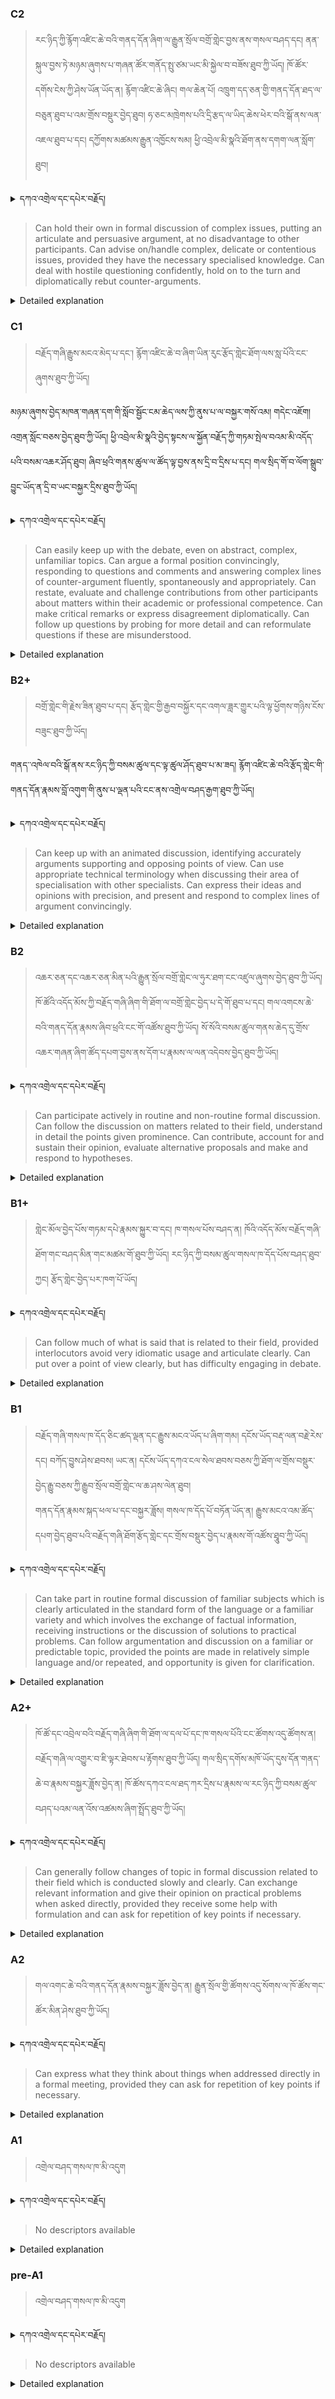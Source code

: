 ### C2
<!-- panels:start -->
<!-- div:left-panel -->

> རང་ཉིད་ཀྱི་རྙོག་འཛིང་ཆེ་བའི་གནད་དོན་ཞིག་ལ་རྒྱུན་སྲོལ་བགྲོ་གླེང་བྱས་ནས་གསལ་བཤད་དང། ནན་སྐུལ་བྱས་ཏེ་མཉམ་ཞུགས་པ་གཞན་ཚོར་གནོད་སྤུ་ཙམ་ཡང་མི་སྐྱེལ་བ་བཟོས་ཐུབ་ཀྱི་ཡོད།
ཁོ་ཚོར་དགོས་ངེས་ཀྱི་ཤེས་ཡོན་ཡོད་ན། རྙོག་འཛིང་ཆེ་ཞིང། གལ་ཆེན་པོ། འཁྲུག་དད་ཅན་གྱི་གནད་དོན་ཐད་ལ་བཅུན་ཐུབ་པ་འམ་གྲོས་བསྡུར་བྱེད་ཐུབ།
ཧ་ཅང་མཁྲེགས་པའི་དྲི་རྩད་ལ་ཡིད་ཆེས་ཕེར་བའི་སྒོ་ནས་ལན་འཇལ་ཐུབ་པ་དང། དཀྱོགས་མཚམས་རྒྱུན་འཁྱོངས་སམ། ཕྱི་འབྲེལ་མི་སྣའི་ཐོག་ནས་དགག་ལན་སློག་ཐུབ།




<details>
  <summary>དཀའ་འགྲེལ་དང་དཔེར་བརྗོད།</summary>

བདག་གིས་དེ་ལྷག་ཏུ་སྟབས་བདེའི་ཆ་ཤས་སུ་དབྱེ་རུ་བཅུག་པ་སྟེ།

1.སྐད་ཆ་དྭངས་ཤིང་གསལ་བ་སྟེ། འདིས་ཁྱོད་ཀྱིས་གོ་བདེ་ཤེས་སླ་བའི་ཐབས་ལ་བརྟེན་ནས་བཤད་ཆོག་པ་དང་འབྲི་ཆོག་པ་མཚོན་ ཁྱེད་ཀྱིས་དོན་སྙིང་ལྡན་པའི་ཚིག་བཀོལ་ནས་ཉན་མཁན་དང་ཀློག་པ་པོ་རྣམས་ལ་མཚོན་ན་རྙོག་འཛིང་ཆེན་པོ་མེད།
དཔེ་མཚོན་འདི་ལྟར། "དེ་རིང་གི་ནམ་མཁའ་ཧ་ཅང་སྔོ་"ཞེས་པ་ནི་སྟབས་བདེ་ཞིང་གསལ་བའི་ཚིག་གྲུབ་ཤིག་རེད།
</details>


<!-- div:right-panel -->

> Can hold their own in formal discussion of complex issues, putting an articulate and persuasive argument, 
at no disadvantage to other participants.
Can advise on/handle complex, delicate or contentious issues, provided they have the necessary 
specialised knowledge.
Can deal with hostile questioning confidently, hold on to the turn and diplomatically rebut 
counter-arguments.




<details>

  <summary>Detailed explanation</summary>

It means that the written text is entirely devoid of spelling, punctuation, grammar, or any other mistakes that would compromise its correctness, clarity, or adherence to the established rules and conventions of the writing system.

</details>

<!-- panels:end -->




### C1
<!-- panels:start -->
<!-- div:left-panel -->

>  བརྗོད་གཞི་རྒྱུས་མངའ་མེད་པ་དང་། རྙོག་འཛིང་ཆེ་བ་ཞིག་ཡིན་རུང་རྩོད་གླེང་ཐོག་ལས་སླ་པོའི་ངང་ཞུགས་ཐུབ་ཀྱི་ཡོད།

མཉམ་ཞུགས་བྱེད་མཁན་གཞན་དག་གི་སློབ་སྦྱོང་ངམ་ཆེད་ལས་ཀྱི་ནུས་པ་ལ་བསྐྱར་གསོ་འམ། གདེང་འཇོག། འགྲན་སློང་བཅས་བྱེད་ཐུབ་ཀྱི་ཡོད།
ཕྱི་འབྲེལ་མི་སྣའི་བྱེད་སྟངས་ལ་སྐྱོན་བརྗོད་ཀྱི་གཏམ་སྤེལ་བའམ་མི་འདོད་པའི་བསམ་འཆར་ཤོད་ཐུབ།
ཞིབ་ཕྲའི་གནས་ཚུལ་ལ་ཚོད་ལྟ་བྱས་ནས་དྲི་བ་དྲིས་པ་དང། གལ་སྲིད་གོ་བ་ལོག་སྒྲུབ་བྱུང་ཡོད་ན་དྲི་བ་ཡང་བསྐྱར་དྲིས་ཐུབ་ཀྱི་ཡོད།





<details>
  <summary>དཀའ་འགྲེལ་དང་དཔེར་བརྗོད།</summary>

བདག་གིས་དེ་ལྷག་ཏུ་སྟབས་བདེའི་ཆ་ཤས་སུ་དབྱེ་རུ་བཅུག་པ་སྟེ།

1.སྐད་ཆ་དྭངས་ཤིང་གསལ་བ་སྟེ། འདིས་ཁྱོད་ཀྱིས་གོ་བདེ་ཤེས་སླ་བའི་ཐབས་ལ་བརྟེན་ནས་བཤད་ཆོག་པ་དང་འབྲི་ཆོག་པ་མཚོན་ ཁྱེད་ཀྱིས་དོན་སྙིང་ལྡན་པའི་ཚིག་བཀོལ་ནས་ཉན་མཁན་དང་ཀློག་པ་པོ་རྣམས་ལ་མཚོན་ན་རྙོག་འཛིང་ཆེན་པོ་མེད།
དཔེ་མཚོན་འདི་ལྟར། "དེ་རིང་གི་ནམ་མཁའ་ཧ་ཅང་སྔོ་"ཞེས་པ་ནི་སྟབས་བདེ་ཞིང་གསལ་བའི་ཚིག་གྲུབ་ཤིག་རེད།
</details>

<!-- div:right-panel -->

>Can easily keep up with the debate, even on abstract, complex, unfamiliar topics.
Can argue a formal position convincingly, responding to questions and comments and answering complex 
lines of counter-argument fluently, spontaneously and appropriately.
Can restate, evaluate and challenge contributions from other participants about matters within their 
academic or professional competence.
Can make critical remarks or express disagreement diplomatically.
Can follow up questions by probing for more detail and can reformulate questions if these are 
misunderstood.



<details>

  <summary>Detailed explanation</summary>

Let me break it down into simpler parts:

1. Clear and fluent language: This means that you can speak or write in a way that is easy to understand. You use words that make sense and are not too complicated for the listener or reader.
Example: "The sky is blue today" is a clear and simple sentence.

</details>

<!-- panels:end -->




### B2+
<!-- panels:start -->
<!-- div:left-panel -->

> བགྲོ་གླེང་གི་རྗེས་ཟིན་ཐུབ་པ་དང། རྩོད་གླེང་གྱི་རྒྱབ་བསྐྱོར་དང་འགལ་ཟླར་གྱུར་པའི་ལྟ་ཕྱོགས་གཉིས་ངོས་བཟུང་ཐུབ་ཀྱི་ཡོད།

གནད་་འཁེལ་བའི་སྒོ་ནས་རང་ཉིད་ཀྱི་བསམ་ཚུལ་དང་ལྟ་ཚུལ་ཤོད་ཐུབ་པ་མ་ཟད། རྙོག་འཛིང་ཆེ་བའི་རྩོད་གླེང་གི་གནད་དོན་རྣམས་བློ་འགུག་གི་ནུས་པ་ལྡན་པའི་ངང་ནས་འགྲེལ་བཤད་རྒྱག་ཐུབ་ཀྱི་ཡོད།




<details>
  <summary>དཀའ་འགྲེལ་དང་དཔེར་བརྗོད།</summary>

བདག་གིས་དེ་ལྷག་ཏུ་སྟབས་བདེའི་ཆ་ཤས་སུ་དབྱེ་རུ་བཅུག་པ་སྟེ།

1.སྐད་ཆ་དྭངས་ཤིང་གསལ་བ་སྟེ། འདིས་ཁྱོད་ཀྱིས་གོ་བདེ་ཤེས་སླ་བའི་ཐབས་ལ་བརྟེན་ནས་བཤད་ཆོག་པ་དང་འབྲི་ཆོག་པ་མཚོན་ ཁྱེད་ཀྱིས་དོན་སྙིང་ལྡན་པའི་ཚིག་བཀོལ་ནས་ཉན་མཁན་དང་ཀློག་པ་པོ་རྣམས་ལ་མཚོན་ན་རྙོག་འཛིང་ཆེན་པོ་མེད།
དཔེ་མཚོན་འདི་ལྟར། "དེ་རིང་གི་ནམ་མཁའ་ཧ་ཅང་སྔོ་"ཞེས་པ་ནི་སྟབས་བདེ་ཞིང་གསལ་བའི་ཚིག་གྲུབ་ཤིག་རེད།
</details>


<!-- div:right-panel -->

> Can keep up with an animated discussion, identifying accurately arguments supporting and opposing 
points of view.
Can use appropriate technical terminology when discussing their area of specialisation with other 
specialists.
Can express their ideas and opinions with precision, and present and respond to complex lines of 
argument convincingly.




<details>

  <summary>Detailed explanation</summary>

Let me break it down into simpler parts:

1. Clear and fluent language: This means that you can speak or write in a way that is easy to understand. You use words that make sense and are not too complicated for the listener or reader.
Example: "The sky is blue today" is a clear and simple sentence.

</details>

<!-- panels:end -->




### B2
<!-- panels:start -->
<!-- div:left-panel -->

> འཆར་ཅན་དང་འཆར་ཅན་མིན་པའི་རྒྱུན་སྲོལ་བགྲོ་གླེང་ལ་ཧུར་ཐག་ངང་འཛུལ་ཞུགས་བྱེད་ཐུབ་ཀྱི་ཡོད།
ཁོ་ཚོའི་འདོད་མོས་ཀྱི་བརྗོད་གཞི་ཞིག་གི་ཐོག་ལ་བགྲོ་གླེང་བྱེད་པ་དེ་གོ་ཐུབ་པ་དང། གལ་འགངས་ཆེ་བའི་གནད་དོན་རྣམས་ཞིབ་ཕྲའི་ངང་གོ་འཚོས་ཐུབ་ཀྱི་ཡོད།
སོ་སོའི་བསམ་ཚུལ་གནས་ཆེད་དུ་གྲོས་འཆར་གཞན་ཞིག་ཚོད་དཔག་བྱས་ནས་དོག་པ་རྣམས་ལ་ལན་འདེབས་བྱེད་ཐུབ་ཀྱི་ཡོད།



<details>
  <summary>དཀའ་འགྲེལ་དང་དཔེར་བརྗོད།</summary>

བདག་གིས་དེ་ལྷག་ཏུ་སྟབས་བདེའི་ཆ་ཤས་སུ་དབྱེ་རུ་བཅུག་པ་སྟེ།

1.སྐད་ཆ་དྭངས་ཤིང་གསལ་བ་སྟེ། འདིས་ཁྱོད་ཀྱིས་གོ་བདེ་ཤེས་སླ་བའི་ཐབས་ལ་བརྟེན་ནས་བཤད་ཆོག་པ་དང་འབྲི་ཆོག་པ་མཚོན་ ཁྱེད་ཀྱིས་དོན་སྙིང་ལྡན་པའི་ཚིག་བཀོལ་ནས་ཉན་མཁན་དང་ཀློག་པ་པོ་རྣམས་ལ་མཚོན་ན་རྙོག་འཛིང་ཆེན་པོ་མེད།
དཔེ་མཚོན་འདི་ལྟར། "དེ་རིང་གི་ནམ་མཁའ་ཧ་ཅང་སྔོ་"ཞེས་པ་ནི་སྟབས་བདེ་ཞིང་གསལ་བའི་ཚིག་གྲུབ་ཤིག་རེད།
</details>

<!-- div:right-panel -->

> Can participate actively in routine and non-routine formal discussion.
Can follow the discussion on matters related to their field, understand in detail the points given 
prominence.
Can contribute, account for and sustain their opinion, evaluate alternative proposals and make and 
respond to hypotheses.




<details>

  <summary>Detailed explanation</summary>

Let me break it down into simpler parts:

1. Clear and fluent language: This means that you can speak or write in a way that is easy to understand. You use words that make sense and are not too complicated for the listener or reader.
Example: "The sky is blue today" is a clear and simple sentence.

</details>

<!-- panels:end -->






### B1+
<!-- panels:start -->
<!-- div:left-panel -->

> གླེང་མོལ་བྱེད་པོས་གཏམ་དཔེ་རྣམས་སྐྱུར་བ་དང། ཁ་གསལ་པོས་བཤད་ན། ཁོའི་འདོད་མོས་བརྗོད་གཞི་ཐོག་གང་བཤད་མིན་གང་མཚམ་གོ་ཐུབ་ཀྱི་ཡོད།
རང་ཉིད་ཀྱི་བསམ་ཚུལ་གསལ་ཁ་དོད་པོས་བཤད་ཐུབ་ཀྱང། རྩོད་གླེང་བྱེད་པར་ཁག་པོ་ཡོད།



<details>
  <summary>དཀའ་འགྲེལ་དང་དཔེར་བརྗོད།</summary>

བདག་གིས་དེ་ལྷག་ཏུ་སྟབས་བདེའི་ཆ་ཤས་སུ་དབྱེ་རུ་བཅུག་པ་སྟེ།

1.སྐད་ཆ་དྭངས་ཤིང་གསལ་བ་སྟེ། འདིས་ཁྱོད་ཀྱིས་གོ་བདེ་ཤེས་སླ་བའི་ཐབས་ལ་བརྟེན་ནས་བཤད་ཆོག་པ་དང་འབྲི་ཆོག་པ་མཚོན་ ཁྱེད་ཀྱིས་དོན་སྙིང་ལྡན་པའི་ཚིག་བཀོལ་ནས་ཉན་མཁན་དང་ཀློག་པ་པོ་རྣམས་ལ་མཚོན་ན་རྙོག་འཛིང་ཆེན་པོ་མེད།
དཔེ་མཚོན་འདི་ལྟར། "དེ་རིང་གི་ནམ་མཁའ་ཧ་ཅང་སྔོ་"ཞེས་པ་ནི་སྟབས་བདེ་ཞིང་གསལ་བའི་ཚིག་གྲུབ་ཤིག་རེད།
</details>

<!-- div:right-panel -->

> Can follow much of what is said that is related to their field, provided interlocutors avoid very idiomatic 
usage and articulate clearly.
Can put over a point of view clearly, but has difficulty engaging in debate.




<details>

  <summary>Detailed explanation</summary>

Let me break it down into simpler parts:

1. Clear and fluent language: This means that you can speak or write in a way that is easy to understand. You use words that make sense and are not too complicated for the listener or reader.
Example: "The sky is blue today" is a clear and simple sentence.

</details>

<!-- panels:end -->



### B1
<!-- panels:start -->
<!-- div:left-panel -->

> བརྗོད་གཞི་གསལ་ཁ་དོད་ཅིང་ཚད་ལྡན་དང་རྒྱུས་མངའ་ཡོད་པ་ཞིག་གམ། དངོས་ཡོད་བརྡ་ལན་བརྗེ་རེས་དང། བཀོད་བྱུས་ཤེས་ཐབས། ཡང་ན། དངོས་ཡོད་དཀའ་ངལ་སེལ་ཐབས་བཅས་ཀྱི་ཐོག་ལ་གྲོས་བསྡུར་བྱེད་རྒྱུ་བཅས་ཀྱི་རྒྱུབ་སྲོལ་བགྲོ་གླེང་ལ་ཆ་ཤས་ལེན་ཐུབ།  
གནད་དོན་རྣམས་སྐད་ཕལ་པ་དང་བསྐྱར་ཟློས། གསལ་ཁ་དོད་པོ་བཏོན་ཡོད་ན། རྒྱུས་མངའ་འམ་ཚོད་དཔག་བྱེད་ཐུབ་པའི་བརྗོད་གཞི་ཐོག་རྩོད་གླེང་དང་གྲོས་བསྡུར་བྱེད་པ་རྣམས་གོ་འཚོས་ཐཱུབ་ཀྱི་ཡོད།
 



<details>
  <summary>དཀའ་འགྲེལ་དང་དཔེར་བརྗོད།</summary>

བདག་གིས་དེ་ལྷག་ཏུ་སྟབས་བདེའི་ཆ་ཤས་སུ་དབྱེ་རུ་བཅུག་པ་སྟེ།

1.སྐད་ཆ་དྭངས་ཤིང་གསལ་བ་སྟེ། འདིས་ཁྱོད་ཀྱིས་གོ་བདེ་ཤེས་སླ་བའི་ཐབས་ལ་བརྟེན་ནས་བཤད་ཆོག་པ་དང་འབྲི་ཆོག་པ་མཚོན་ ཁྱེད་ཀྱིས་དོན་སྙིང་ལྡན་པའི་ཚིག་བཀོལ་ནས་ཉན་མཁན་དང་ཀློག་པ་པོ་རྣམས་ལ་མཚོན་ན་རྙོག་འཛིང་ཆེན་པོ་མེད།
དཔེ་མཚོན་འདི་ལྟར། "དེ་རིང་གི་ནམ་མཁའ་ཧ་ཅང་སྔོ་"ཞེས་པ་ནི་སྟབས་བདེ་ཞིང་གསལ་བའི་ཚིག་གྲུབ་ཤིག་རེད།
</details>

<!-- div:right-panel -->

> Can take part in routine formal discussion of familiar subjects which is clearly articulated in the standard 
form of the language or a familiar variety and which involves the exchange of factual information, receiving 
instructions or the discussion of solutions to practical problems.
Can follow argumentation and discussion on a familiar or predictable topic, provided the points are made 
in relatively simple language and/or repeated, and opportunity is given for clarification.





<details>

  <summary>Detailed explanation</summary>

Let me break it down into simpler parts:

1. Clear and fluent language: This means that you can speak or write in a way that is easy to understand. You use words that make sense and are not too complicated for the listener or reader.
Example: "The sky is blue today" is a clear and simple sentence.

</details>

<!-- panels:end -->



### A2+
<!-- panels:start -->
<!-- div:left-panel -->

> ཁོ་ཚོ་དང་འབྲེལ་བའི་བརྗོད་གཞི་ཞིག་གི་ཐོག་ལ་དལ་པོ་དང་ཁ་གསལ་པོའི་ངང་ཚོགས་འདུ་ཚོགས་ན། བརྗོད་གཞི་ལ་འགྱུར་བ་ཇི་ལྟར་ཐེབས་པ་རྟོགས་ཐུབ་ཀྱི་ཡོད།
གལ་སྲིད་དགོས་མཁོ་ཡོད་དུས་དོན་གནད་ཆེ་བ་རྣམས་བསྐྱར་ཟློས་བྱེད་ན། ཁོ་ཚོས་དཀའ་ངལ་ཐད་ཀར་དྲིས་པ་རྣམས་ལ་རང་ཉིད་ཀྱི་བསམ་ཚུལ་བཤད་པའམ་ལན་འོས་འཚམས་ཞིག་སྤྲོད་ཐུབ་ཀྱི་ཡོད།
  


<details>
  <summary>དཀའ་འགྲེལ་དང་དཔེར་བརྗོད།</summary>

བདག་གིས་དེ་ལྷག་ཏུ་སྟབས་བདེའི་ཆ་ཤས་སུ་དབྱེ་རུ་བཅུག་པ་སྟེ།

1.སྐད་ཆ་དྭངས་ཤིང་གསལ་བ་སྟེ། འདིས་ཁྱོད་ཀྱིས་གོ་བདེ་ཤེས་སླ་བའི་ཐབས་ལ་བརྟེན་ནས་བཤད་ཆོག་པ་དང་འབྲི་ཆོག་པ་མཚོན་ ཁྱེད་ཀྱིས་དོན་སྙིང་ལྡན་པའི་ཚིག་བཀོལ་ནས་ཉན་མཁན་དང་ཀློག་པ་པོ་རྣམས་ལ་མཚོན་ན་རྙོག་འཛིང་ཆེན་པོ་མེད།
དཔེ་མཚོན་འདི་ལྟར། "དེ་རིང་གི་ནམ་མཁའ་ཧ་ཅང་སྔོ་"ཞེས་པ་ནི་སྟབས་བདེ་ཞིང་གསལ་བའི་ཚིག་གྲུབ་ཤིག་རེད།
</details>

<!-- div:right-panel -->

> Can generally follow changes of topic in formal discussion related to their field which is conducted slowly 
and clearly.
Can exchange relevant information and give their opinion on practical problems when asked directly, 
provided they receive some help with formulation and can ask for repetition of key points if necessary.




<details>

  <summary>Detailed explanation</summary>

Let me break it down into simpler parts:

1. Clear and fluent language: This means that you can speak or write in a way that is easy to understand. You use words that make sense and are not too complicated for the listener or reader.
Example: "The sky is blue today" is a clear and simple sentence.

</details>

<!-- panels:end -->



### A2
<!-- panels:start -->
<!-- div:left-panel -->

> གལ་འགང་ཆེ་བའི་གནད་དོན་རྣམས་བསྐྱར་ཟློས་བྱེད་ན། རྒྱུན་སྲོལ་གྱི་ཚོགས་འདུ་སོགས་ལ་ཁོ་ཚོས་གང་ཚོར་མིན་ཤེས་ཐུབ་ཀྱི་ཡོད།
  


<details>
  <summary>དཀའ་འགྲེལ་དང་དཔེར་བརྗོད།</summary>

བདག་གིས་དེ་ལྷག་ཏུ་སྟབས་བདེའི་ཆ་ཤས་སུ་དབྱེ་རུ་བཅུག་པ་སྟེ།

1.སྐད་ཆ་དྭངས་ཤིང་གསལ་བ་སྟེ། འདིས་ཁྱོད་ཀྱིས་གོ་བདེ་ཤེས་སླ་བའི་ཐབས་ལ་བརྟེན་ནས་བཤད་ཆོག་པ་དང་འབྲི་ཆོག་པ་མཚོན་ ཁྱེད་ཀྱིས་དོན་སྙིང་ལྡན་པའི་ཚིག་བཀོལ་ནས་ཉན་མཁན་དང་ཀློག་པ་པོ་རྣམས་ལ་མཚོན་ན་རྙོག་འཛིང་ཆེན་པོ་མེད།
དཔེ་མཚོན་འདི་ལྟར། "དེ་རིང་གི་ནམ་མཁའ་ཧ་ཅང་སྔོ་"ཞེས་པ་ནི་སྟབས་བདེ་ཞིང་གསལ་བའི་ཚིག་གྲུབ་ཤིག་རེད།
</details>

<!-- div:right-panel -->

> Can express what they think about things when addressed directly in a formal meeting, provided they can 
ask for repetition of key points if necessary.




<details>

  <summary>Detailed explanation</summary>

Let me break it down into simpler parts:

1. Clear and fluent language: This means that you can speak or write in a way that is easy to understand. You use words that make sense and are not too complicated for the listener or reader.
Example: "The sky is blue today" is a clear and simple sentence.

</details>

<!-- panels:end -->




### A1
<!-- panels:start -->
<!-- div:left-panel -->

>འགྲེལ་བཤད་གསལ་ཁ་མི་འདུག

 
<details>
  <summary>དཀའ་འགྲེལ་དང་དཔེར་བརྗོད།</summary>

བདག་གིས་དེ་ལྷག་ཏུ་སྟབས་བདེའི་ཆ་ཤས་སུ་དབྱེ་རུ་བཅུག་པ་སྟེ།

1.སྐད་ཆ་དྭངས་ཤིང་གསལ་བ་སྟེ། འདིས་ཁྱོད་ཀྱིས་གོ་བདེ་ཤེས་སླ་བའི་ཐབས་ལ་བརྟེན་ནས་བཤད་ཆོག་པ་དང་འབྲི་ཆོག་པ་མཚོན་ ཁྱེད་ཀྱིས་དོན་སྙིང་ལྡན་པའི་ཚིག་བཀོལ་ནས་ཉན་མཁན་དང་ཀློག་པ་པོ་རྣམས་ལ་མཚོན་ན་རྙོག་འཛིང་ཆེན་པོ་མེད།
དཔེ་མཚོན་འདི་ལྟར། "དེ་རིང་གི་ནམ་མཁའ་ཧ་ཅང་སྔོ་"ཞེས་པ་ནི་སྟབས་བདེ་ཞིང་གསལ་བའི་ཚིག་གྲུབ་ཤིག་རེད།
</details>

<!-- div:right-panel -->

> No descriptors available

<details>

  <summary>Detailed explanation</summary>

Let me break it down into simpler parts:

1. Can communicate very basic information about personal details in a simple way.

</details>

<!-- panels:end -->




### pre-A1
<!-- panels:start -->
<!-- div:left-panel -->

> འགྲེལ་བཤད་གསལ་ཁ་མི་འདུག

<details>
  <summary>དཀའ་འགྲེལ་དང་དཔེར་བརྗོད།</summary>

བདག་གིས་དེ་ལྷག་ཏུ་སྟབས་བདེའི་ཆ་ཤས་སུ་དབྱེ་རུ་བཅུག་པ་སྟེ།

1.སྐད་ཆ་དྭངས་ཤིང་གསལ་བ་སྟེ། འདིས་ཁྱོད་ཀྱིས་གོ་བདེ་ཤེས་སླ་བའི་ཐབས་ལ་བརྟེན་ནས་བཤད་ཆོག་པ་དང་འབྲི་ཆོག་པ་མཚོན་ ཁྱེད་ཀྱིས་དོན་སྙིང་ལྡན་པའི་ཚིག་བཀོལ་ནས་ཉན་མཁན་དང་ཀློག་པ་པོ་རྣམས་ལ་མཚོན་ན་རྙོག་འཛིང་ཆེན་པོ་མེད།
དཔེ་མཚོན་འདི་ལྟར། "དེ་རིང་གི་ནམ་མཁའ་ཧ་ཅང་སྔོ་"ཞེས་པ་ནི་སྟབས་བདེ་ཞིང་གསལ་བའི་ཚིག་གྲུབ་ཤིག་རེད།
</details>

<!-- div:right-panel -->

> No descriptors available

<details>

  <summary>Detailed explanation</summary>

Let me break it down into simpler parts:

1. Can communicate very basic information about personal details in a simple way.

</details>

<!-- panels:end -->

